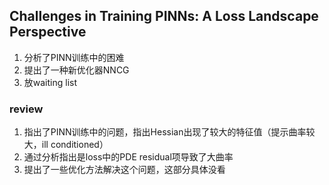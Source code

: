 ## Challenges in Training PINNs: A Loss Landscape Perspective
1. 分析了PINN训练中的困难
2. 提出了一种新优化器NNCG
3. 放waiting list


### review
1. 指出了PINN训练中的问题，指出Hessian出现了较大的特征值（提示曲率较大，ill conditioned）
2. 通过分析指出是loss中的PDE residual项导致了大曲率
3. 提出了一些优化方法解决这个问题，这部分具体没看